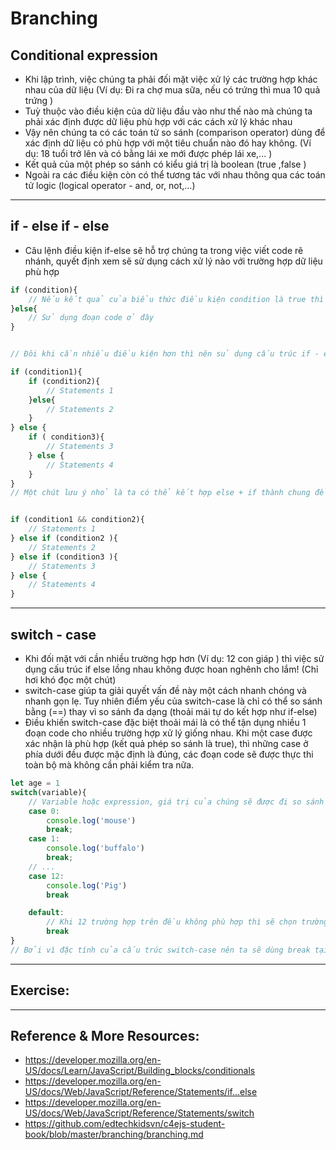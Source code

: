 # Branching
## Conditional expression
- Khi lập trình, việc chúng ta phải đối mặt việc xử lý các trường hợp khác nhau của dữ liệu (Ví dụ: Đi ra chợ mua sữa, nếu có trứng thì mua 10 quả trứng )
- Tuỳ thuộc vào điều kiện của dữ liệu đầu vào như thế nào mà chúng ta phải xác định được dữ liệu phù hợp với các cách xử lý khác nhau
- Vậy nên chúng ta có các toán tử so sánh (comparison operator) dùng để xác định dữ liệu có phù hợp với một tiêu chuẩn nào đó hay không. (Ví dụ: 18 tuổi trở lên và có bằng lái xe mới được phép lái xe,... )
- Kết quả của một phép so sánh có kiểu giá trị là boolean (true ,false )
- Ngoài ra các điều kiện còn có thể tương tác với nhau thông qua các toán tử logic (logical operator - and, or, not,...)

---

## if - else if - else
- Câu lệnh điều kiện if-else sẽ hỗ trợ chúng ta trong việc viết code rẽ nhánh, quyết định xem sẽ sử dụng cách xử lý nào với trường hợp dữ liệu phù hợp
```js
if (condition){
    // Nếu kết quả của biểu thức điều kiện condition là true thì sẽ sử dụng đoạn code ở đây
}else{
    // Sử dụng đoạn code ở đây
}


// Đôi khi cần nhiều điều kiện hơn thì nên sủ dụng cấu trúc if - else lồng nhau như thế này

if (condition1){
    if (condition2){
        // Statements 1
    }else{
        // Statements 2
    }
} else {
    if ( condition3){
        // Statements 3
    } else {
        // Statements 4
    }
}
// Một chút lưu ý nhỏ là ta có thể kết hợp else + if thành chung để gọn gàng hơn, sử dụng các toán tử logic để kết hợp


if (condition1 && condition2){
    // Statements 1 
} else if (condition2 ){
    // Statements 2
} else if (condition3 ){
    // Statements 3
} else {
    // Statements 4
}
```

---

## switch - case
- Khi đối mặt với cần nhiều trường hợp hơn (Ví dụ: 12 con giáp ) thì việc sử dụng cấu trúc if else lồng nhau không được hoan nghênh cho lắm! (Chỉ hơi khó đọc một chút)
- switch-case giúp ta giải quyết vấn đề này một cách nhanh chóng và nhanh gọn lẹ. Tuy nhiên điểm yếu của switch-case là chỉ có thể so sánh bằng (==) thay vì so sánh đa dạng (thoải mái tự do kết hợp như if-else)
- Điều khiến switch-case đặc biệt thoải mái là có thể tận dụng nhiều 1 đoạn code cho nhiều trường hợp xử lý giống nhau. Khi một case được xác nhận là phù hợp (kết quả phép so sánh là true), thì những case ở phía dưới đều được mặc định là đúng, các đoạn code sẽ được thực thi toàn bộ mà không cần phải kiểm tra nữa.

```js
let age = 1
switch(variable){
    // Variable hoặc expression, giá trị của chúng sẽ được đi so sánh với từng trường hợp (từng case ) qua phép so sánh bằng (==)
    case 0:
        console.log('mouse')
        break;
    case 1:
        console.log('buffalo')
        break;
    // ...
    case 12:
        console.log('Pig')
        break

    default:
        // Khi 12 trường hợp trên đều không phù hợp thì sẽ chọn trường hợp này!
        break
}
// Bởi vì đặc tính của cấu trúc switch-case nên ta sẽ dùng break tại mỗi đoạn cuối của case để không cho phép trường hợp ở trên xảy ra
```
---

## Exercise:


---

## Reference & More Resources: 
* https://developer.mozilla.org/en-US/docs/Learn/JavaScript/Building_blocks/conditionals
* https://developer.mozilla.org/en-US/docs/Web/JavaScript/Reference/Statements/if...else
* https://developer.mozilla.org/en-US/docs/Web/JavaScript/Reference/Statements/switch
* https://github.com/edtechkidsvn/c4ejs-student-book/blob/master/branching/branching.md